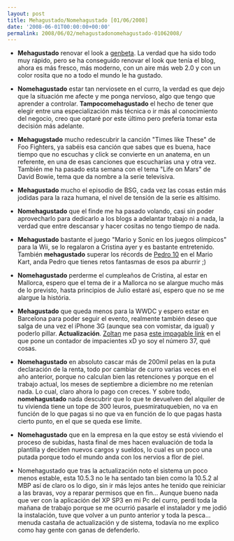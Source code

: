 ```yaml
---
layout: post
title: Mehagustado/Nomehagustado [01/06/2008]
date: '2008-06-01T00:00:00+00:00'
permalink: 2008/06/02/mehagustadonomehagustado-01062008/
---
```

- <strong>Mehagustado</strong> renovar el look a <a href="http://genbeta.com">genbeta</a>. La verdad que ha sido todo muy rápido, pero se ha conseguido renovar el look que tenía el blog, ahora es más fresco, más moderno, con un aire más web 2.0 y con un color rosita que no a todo el mundo le ha gustado. 

- <strong>Nomehagustado</strong> estar tan nerviosete en el curro, la verdad es que dejo que la situación me afecte y me ponga nervioso, algo que tengo que aprender a controlar. <strong>Tampocomehagustado</strong> el hecho de tener que elegir entre una especialización más técnica o ir más al conocimiento del negocio, creo que optaré por este último pero prefería tomar esta decisión más adelante.

- <strong>Mehagugstado</strong> mucho redescubrir la canción "Times like These" de Foo Fighters, ya sabéis esa canción que sabes que es buena, hace tiempo que no escuchas y click se convierte en un anatema, en un referente, en una de esas canciones que escucharías una y otra vez. También me ha pasado esta semana con el tema "Life on Mars" de David Bowie, tema que da nombre a la serie televisiva.

- <strong>Mehagustado</strong> mucho el episodio de BSG, cada vez las cosas están más jodidas para la raza humana, el nivel de tensión de la serie es altísimo. 

- <strong>Nomehagustado</strong> que el finde me ha pasado volando, casi sin poder aprovecharlo para dedicarlo a los blogs a adelantar trabajo ni a nada, la verdad que entre descansar y hacer cositas no tengo tiempo de nada.

- <strong>Mehagustado</strong> bastante el juego "Mario y Sonic en los juegos olímpicos" para la Wii, se lo regalaron a Cristina ayer y es bastante entretenido. También <strong>mehagustado</strong> superar los récords de <a href="http://www.pedro10.com/blog/">Pedro 10</a> en el Mario Kart, anda Pedro que tienes retos fantasmas de esos pa aburrir ;)

- <strong>Nomehagustado</strong> perderme el cumpleaños de Cristina, al estar en Mallorca, espero que el tema de ir a Mallorca no se alargue mucho más de lo previsto, hasta principios de Julio estaré así, espero que no se me alargue la história.

- <strong>Mehagustado</strong> que queda menos para la WWDC y espero estar en Barcelona para poder seguir el evento, realmente también deseo que salga de una vez el iPhone 3G (aunque sea con vomistar, da igual) y poderlo pillar. <strong>Actualización</strong>. <a href="http://lordzoltan.gafapasta.com/">Zoltan</a> me pasa <a href="http://www.iphone.movistar.es/index2.html">este impagable link</a> en el que pone un contador de impacientes xD yo soy el número 37, qué cosas.

- <strong>Nomehagustado</strong> en absoluto cascar más de 200mil pelas en la puta declaración de la renta, todo por cambiar de curro varias veces en el año anterior, porque no calculan bien las retenciones y porque en el trabajo actual, los meses de septiembre a diciembre no me retenían nada. Lo cual, claro ahora lo pago con creces. Y sobre todo, <strong>nomehagustado</strong> nada descubrir que lo que te devuelven del alquiler de tu vivienda tiene un tope de 300 leuros, puesmiratuquebien, no va en función de lo que pagas si no que va en función de lo que pagas hasta cierto punto, en el que se queda ese límite. 

- <strong>Nomehagustado</strong> que en la empresa en la que estoy se está viviendo el proceso de subidas, hasta final de mes hacen evaluación de toda la plantilla y deciden nuevos cargos y sueldos, lo cual es un poco una putada porque todo el mundo anda con los nervios a flor de piel.

- Nomehagustado que tras la actualización noto el sistema un poco menos estable, esta 10.5.3 no le ha sentado tan bien como la 10.5.2 al MBP así de claro os lo digo, sin ir más lejos antes he tenido que reiniciar a las bravas, voy a reparar permisos que en fin... Aunque bueno nada que ver con la aplicación del XP SP3 en mi Pc del curro, perdí toda la mañana de trabajo porque se me ocurrió pasarle el instalador y me jodió la instalación, tuve que volver a un punto anterior y toda la pesca... menuda castaña de actualización y de sistema, todavía no me explico como hay gente con ganas de defenderlo.
